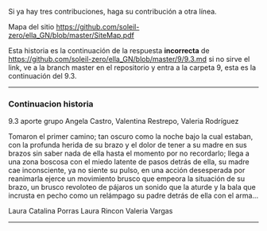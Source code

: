 Si ya hay tres contribuciones, haga su contribución a otra línea.

Mapa del sitio https://github.com/soleil-zero/ella_GN/blob/master/SiteMap.pdf

Esta historia es la continuación de la respuesta **incorrecta** de https://github.com/soleil-zero/ella_GN/blob/master/9/9.3.md si no sirve el link, 
ve a la branch master en el repositorio y entra a la carpeta 9, esta es la continuación del 9.3.

**********************************************************************
### Continuacion historia 
9.3 aporte grupo Angela Castro, Valentina Restrepo, Valeria Rodríguez

Tomaron el primer camino; tan oscuro como la noche bajo la cual estaban, con la profunda herida de su brazo y el  dolor de tener a su madre en sus brazos sin saber nada de ella hasta el momento por no recordarlo; llega a una zona boscosa con el miedo latente de pasos detrás de ella, su madre cae inconsciente, ya no siente su pulso, en una acción desesperada por reanimarla ejerce un movimiento brusco que empeora la situación de su brazo, un brusco revoloteo de pájaros un sonido que la aturde y la bala que incrusta en pecho como un relámpago su padre detrás de ella con el arma... 

Laura Catalina Porras 
Laura Rincon 
Valeria Vargas 
**********************************************************************
